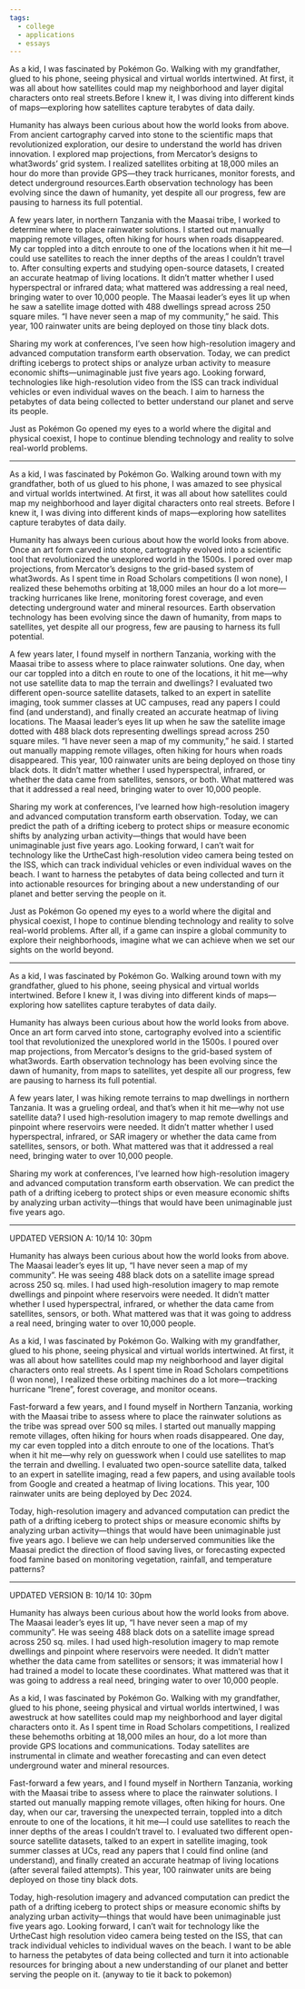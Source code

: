 ```yaml
---
tags:
  - college
  - applications
  - essays
---
```








As a kid, I was fascinated by Pokémon Go. Walking with my grandfather, glued to his phone, seeing physical and virtual worlds intertwined. At first, it was all about how satellites could map my neighborhood and layer digital characters onto real streets.Before I knew it, I was diving into different kinds of maps—exploring how satellites capture terabytes of data daily.

Humanity has always been curious about how the world looks from above. From ancient cartography carved into stone to the scientific maps that revolutionized exploration, our desire to understand the world has driven innovation. I explored map projections, from Mercator’s designs to what3words’ grid system. I realized satellites orbiting at 18,000 miles an hour do more than provide GPS—they track hurricanes, monitor forests, and detect underground resources.Earth observation technology has been evolving since the dawn of humanity, yet despite all our progress, few are pausing to harness its full potential.

A few years later, in northern Tanzania with the Maasai tribe, I worked to determine where to place rainwater solutions. I started out manually mapping remote villages, often hiking for hours when roads disappeared. My car toppled into a ditch enroute to one of the locations when it hit me—I could use satellites to reach the inner depths of the areas I couldn’t travel to. After consulting experts and studying open-source datasets, I created an accurate heatmap of living locations. It didn’t matter whether I used hyperspectral or infrared data; what mattered was addressing a real need, bringing water to over 10,000 people. The Maasai leader’s eyes lit up when he saw a satellite image dotted with 488 dwellings spread across 250 square miles. “I have never seen a map of my community,” he said. This year, 100 rainwater units are being deployed on those tiny black dots.

Sharing my work at conferences, I’ve seen how high-resolution imagery and advanced computation transform earth observation. Today, we can predict drifting icebergs to protect ships or analyze urban activity to measure economic shifts—unimaginable just five years ago. Looking forward, technologies like high-resolution video from the ISS can track individual vehicles or even individual waves on the beach. I aim to harness the petabytes of data being collected to better understand our planet and serve its people.

Just as Pokémon Go opened my eyes to a world where the digital and physical coexist, I hope to continue blending technology and reality to solve real-world problems.

---

As a kid, I was fascinated by Pokémon Go. Walking around town with my grandfather, both of us glued to his phone, I was amazed to see physical and virtual worlds intertwined. At first, it was all about how satellites could map my neighborhood and layer digital characters onto real streets. Before I knew it, I was diving into different kinds of maps—exploring how satellites capture terabytes of data daily.

Humanity has always been curious about how the world looks from above. Once an art form carved into stone, cartography evolved into a scientific tool that revolutionized the unexplored world in the 1500s. I pored over map projections, from Mercator’s designs to the grid-based system of what3words. As I spent time in Road Scholars competitions (I won none), I realized these behemoths orbiting at 18,000 miles an hour do a lot more—tracking hurricanes like Irene, monitoring forest coverage, and even detecting underground water and mineral resources. Earth observation technology has been evolving since the dawn of humanity, from maps to satellites, yet despite all our progress, few are pausing to harness its full potential.

A few years later, I found myself in northern Tanzania, working with the Maasai tribe to assess where to place rainwater solutions. One day, when our car toppled into a ditch en route to one of the locations, it hit me—why not use satellite data to map the terrain and dwellings? I evaluated two different open-source satellite datasets, talked to an expert in satellite imaging, took summer classes at UC campuses, read any papers I could find (and understand), and finally created an accurate heatmap of living locations. The Maasai leader’s eyes lit up when he saw the satellite image dotted with 488 black dots representing dwellings spread across 250 square miles. “I have never seen a map of my community,” he said. I started out manually mapping remote villages, often hiking for hours when roads disappeared. This year, 100 rainwater units are being deployed on those tiny black dots. It didn’t matter whether I used hyperspectral, infrared, or whether the data came from satellites, sensors, or both. What mattered was that it addressed a real need, bringing water to over 10,000 people. 

Sharing my work at conferences, I’ve learned how high-resolution imagery and advanced computation transform earth observation. Today, we can predict the path of a drifting iceberg to protect ships or measure economic shifts by analyzing urban activity—things that would have been unimaginable just five years ago. Looking forward, I can’t wait for technology like the UrtheCast high-resolution video camera being tested on the ISS, which can track individual vehicles or even individual waves on the beach. I want to harness the petabytes of data being collected and turn it into actionable resources for bringing about a new understanding of our planet and better serving the people on it.

Just as Pokémon Go opened my eyes to a world where the digital and physical coexist, I hope to continue blending technology and reality to solve real-world problems. After all, if a game can inspire a global community to explore their neighborhoods, imagine what we can achieve when we set our sights on the world beyond.


---

As a kid, I was fascinated by Pokémon Go. Walking around town with my grandfather, glued to his phone, seeing physical and virtual worlds intertwined. Before I knew it, I was diving into different kinds of maps—exploring how satellites capture terabytes of data daily.

Humanity has always been curious about how the world looks from above. Once an art form carved into stone, cartography evolved into a scientific tool that revolutionized the unexplored world in the 1500s. I poured over map projections, from Mercator’s designs to the grid-based system of what3words. Earth observation technology has been evolving since the dawn of humanity, from maps to satellites, yet despite all our progress, few are pausing to harness its full potential.

A few years later, I was hiking remote terrains to map dwellings in northern Tanzania. It was a grueling ordeal, and that’s when it hit me—why not use satellite data? I used high-resolution imagery to map remote dwellings and pinpoint where reservoirs were needed. It didn’t matter whether I used hyperspectral, infrared, or SAR imagery or whether the data came from satellites, sensors, or both. What mattered was that it addressed a real need, bringing water to over 10,000 people.

Sharing my work at conferences, I’ve learned how high-resolution imagery and advanced computation transform earth observation. We can predict the path of a drifting iceberg to protect ships or even measure economic shifts by analyzing urban activity—things that would have been unimaginable just five years ago.


---

UPDATED VERSION A: 10/14 10: 30pm

Humanity has always been curious about how the world looks from above. The Maasai leader’s eyes lit up, “I have never seen a map of my community”. He was seeing 488 black dots on a satellite image spread across 250 sq. miles. I had used high-resolution imagery to map remote dwellings and pinpoint where reservoirs were needed. It didn’t matter whether I used hyperspectral, infrared, or whether the data came from satellites, sensors, or both. What mattered was that it was going to address a real need, bringing water to over 10,000 people.

As a kid, I was fascinated by Pokémon Go. Walking with my grandfather, glued to his phone, seeing physical and virtual worlds intertwined. At first, it was all about how satellites could map my neighborhood and layer digital characters onto real streets. As I spent time in Road Scholars competitions (I won none), I realized these orbiting machines do a lot more—tracking hurricane “Irene”, forest coverage, and monitor oceans.

Fast-forward a few years, and I found myself in Northern Tanzania, working with the Maasai tribe to assess where to place the rainwater solutions as the tribe was spread over 500 sq miles. I started out manually mapping remote villages, often hiking for hours when roads disappeared. One day, my car even toppled into a ditch enroute to one of the locations. That’s when it hit me—why rely on guesswork when I could use satellites to map the terrain and dwelling. I evaluated two open-source satellite data, talked to an expert in satellite imaging, read a few papers, and using available tools from Google and created a heatmap of living locations. This year, 100 rainwater units are being deployed by Dec 2024. 

Today, high-resolution imagery and advanced computation can predict the path of a drifting iceberg to protect ships or measure economic shifts by analyzing urban activity—things that would have been unimaginable just five years ago. I believe we can help underserved communities like the Maasai predict the direction of flood saving lives, or forecasting expected food famine based on monitoring vegetation, rainfall, and temperature patterns?

---

UPDATED VERSION B: 10/14 10: 30pm



Humanity has always been curious about how the world looks from above. The Maasai leader’s eyes lit up, “I have never seen a map of my community”. He was seeing 488 black dots on a satellite image spread across 250 sq. miles. I had used high-resolution imagery to map remote dwellings and pinpoint where reservoirs were needed. It didn’t matter whether the data came from satellites or sensors; it was immaterial how I had trained a model to locate these coordinates. What mattered was that it was going to address a real need, bringing water to over 10,000 people.

As a kid, I was fascinated by Pokémon Go. Walking with my grandfather, glued to his phone, seeing physical and virtual worlds intertwined, I was awestruck at how satellites could map my neighborhood and layer digital characters onto it. As I spent time in Road Scholars competitions, I realized these behemoths orbiting at 18,000 miles an hour, do a lot more than provide GPS locations and communications. Today satellites are instrumental in climate and weather forecasting and can even detect underground water and mineral resources. 

Fast-forward a few years, and I found myself in Northern Tanzania, working with the Maasai tribe to assess where to place the rainwater solutions. I started out manually mapping remote villages, often hiking for hours. One day, when our car, traversing the unexpected terrain, toppled into a ditch enroute to one of the locations, it hit me—I could use satellites to reach the inner depths of the areas I couldn’t travel to. I evaluated two different open-source satellite datasets, talked to an expert in satellite imaging, took summer classes at UCs, read any papers that I could find online (and understand), and finally created an accurate heatmap of living locations (after several failed attempts). This year, 100 rainwater units are being deployed on those tiny black dots.

Today, high-resolution imagery and advanced computation can predict the path of a drifting iceberg to protect ships or measure economic shifts by analyzing urban activity—things that would have been unimaginable just five years ago. Looking forward, I can’t wait for technology like the UrtheCast high resolution video camera being tested on the ISS, that can track individual vehicles to individual waves on the beach. I want to be able to harness the petabytes of data being collected and turn it into actionable resources for bringing about a new understanding of our planet and better serving the people on it. 
(anyway to tie it back to pokemon)
